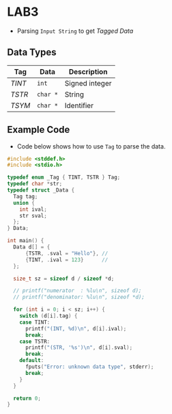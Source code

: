 # LAB3
- Parsing `Input String` to get *Tagged Data*

## Data Types
| Tag | Data | Description |
|----|----|----|
| *TINT* | `int` | Signed integer |
| *TSTR* | `char *` | String |
| *TSYM* | `char *` | Identifier |

## Example Code
- Code below shows how to use `Tag` to parse the data.

```c
#include <stddef.h>
#include <stdio.h>

typedef enum _Tag { TINT, TSTR } Tag;
typedef char *str;
typedef struct _Data {
  Tag tag;
  union {
    int ival;
    str sval;
  };
} Data;

int main() {
  Data d[] = {
      {TSTR, .sval = "Hello"}, //
      {TINT, .ival = 123}      //
  };

  size_t sz = sizeof d / sizeof *d;

  // printf("numerator  : %lu\n", sizeof d);
  // printf("denominator: %lu\n", sizeof *d);

  for (int i = 0; i < sz; i++) {
    switch (d[i].tag) {
    case TINT:
      printf("(INT, %d)\n", d[i].ival);
      break;
    case TSTR:
      printf("(STR, '%s')\n", d[i].sval);
      break;
    default:
      fputs("Error: unknown data type", stderr);
      break;
    }
  }

  return 0;
}
```
